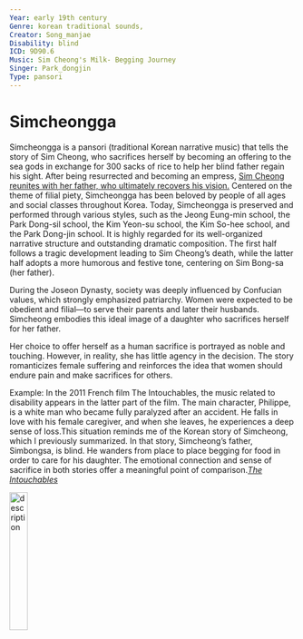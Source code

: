 ```yaml
---
Year: early 19th century 
Genre: korean traditional sounds, 
Creator: Song_manjae
Disability: blind
ICD: 9D90.6
Music: Sim Cheong's Milk- Begging Journey
Singer: Park_dongjin
Type: pansori
---
```


# Simcheongga

Simcheongga is a pansori (traditional Korean narrative music) that tells the story of Sim Cheong, who sacrifices herself by becoming an offering to the sea gods in exchange for 300 sacks of rice to help her blind father regain his sight. After being resurrected and becoming an empress, [Sim Cheong reunites with her father, who ultimately recovers his vision.](https://youtu.be/LrMb2ixf9Eo?si=JtzqMrJYllSxg_rx)
Centered on the theme of filial piety, Simcheongga has been beloved by people of all ages and social classes throughout Korea.
Today, Simcheongga is preserved and performed through various styles, such as the Jeong Eung-min school, the Park Dong-sil school, the Kim Yeon-su school, the Kim So-hee school, and the Park Dong-jin school.
It is highly regarded for its well-organized narrative structure and outstanding dramatic composition.
The first half follows a tragic development leading to Sim Cheong’s death, while the latter half adopts a more humorous and festive tone, centering on Sim Bong-sa (her father).

During the Joseon Dynasty, society was deeply influenced by Confucian values, which strongly emphasized patriarchy. Women were expected to be obedient and filial—to serve their parents and later their husbands. Simcheong embodies this ideal image of a daughter who sacrifices herself for her father.

Her choice to offer herself as a human sacrifice is portrayed as noble and touching. However, in reality, she has little agency in the decision. The story romanticizes female suffering and reinforces the idea that women should endure pain and make sacrifices for others.

Example: In the 2011 French film The Intouchables, the music related to disability appears in the latter part of the film. The main character, Philippe, is a white man who became fully paralyzed after an accident. He falls in love with his female caregiver, and when she leaves, he experiences a deep sense of loss.This situation reminds me of the Korean story of Simcheong, which I previously summarized. In that story, Simcheong’s father, Simbongsa, is blind. He wanders from place to place begging for food in order to care for his daughter. The emotional connection and sense of sacrifice in both stories offer a meaningful point of comparison.[*The lntouchables*](kim_naeun.md)


<img src="./ahn_ryeogyeong_img.png.PNG" alt="description" style="width: 25%;" />
